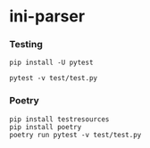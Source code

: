 # ini-parser

### Testing
```
pip install -U pytest
```
```
pytest -v test/test.py
```

### Poetry
```
pip install testresources
pip install poetry
poetry run pytest -v test/test.py
```